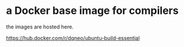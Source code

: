 # a Docker base image for compilers

the images are hosted here.

https://hub.docker.com/r/dqneo/ubuntu-build-essential
